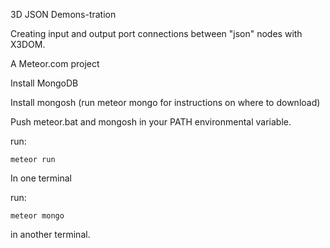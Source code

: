 3D JSON Demons-tration


Creating input and output port connections between "json" nodes with X3DOM.

A Meteor.com project

Install MongoDB

Install mongosh (run meteor mongo for instructions on where to download)

Push meteor.bat and mongosh in your PATH environmental variable.


run:

```
meteor run
```

In one terminal

run:

```
meteor mongo
```

in another terminal.
